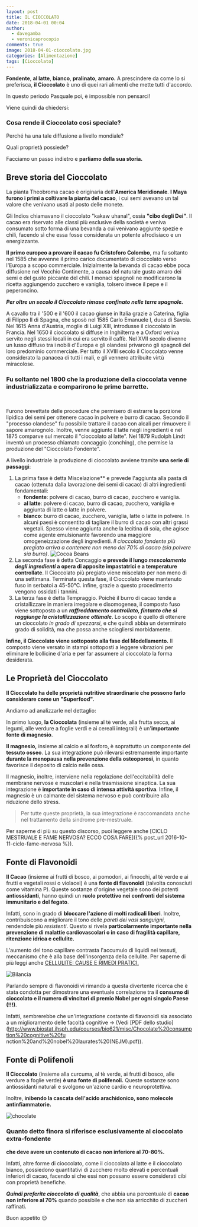 ```yaml
---
layout: post
title: IL CIOCCOLATO
date: 2018-04-01 00:04
author:
  - davegamba
  - veronicaprocopio
comments: true
image: 2018-04-01-cioccolato.jpg
categories: [Alimentazione]
tags: [Cioccolato]
---
```


**Fondente**, **al latte**, **bianco**, **pralinato**, **amaro.** A prescindere da come lo si preferisca, **il Cioccolato** è uno di quei rari alimenti che mette tutti d'accordo.

In questo periodo Pasquale poi, è impossible non pensarci!

Viene quindi da chiedersi:

### Cosa rende il Cioccolato così speciale?

Perché ha una tale diffusione a livello mondiale?

Quali proprietà possiede?

Facciamo un passo indietro e **parliamo della sua storia.**

Breve storia del Cioccolato
---------------------------

La pianta Theobroma cacao è originaria dell'**America Meridionale**.
**I Maya furono i primi a coltivare la pianta del cacao**, i cui semi avevano un tal valore che venivano usati al posto delle monete.

Gli Indios chiamavano il cioccolato "kakaw uhanal", ossia **"cibo degli Dei"**. Il cacao era riservato alle classi più esclusive della società e veniva consumato sotto forma di una bevanda a cui venivano aggiunte spezie e chili, facendo sì che essa fosse considerata un potente afrodisiaco e un energizzante.

**Il primo europeo a provare il cacao fu Cristoforo Colombo**, ma fu soltanto nel 1585 che avvenne il primo carico documentato di cioccolato verso l'Europa a scopo commerciale. Inizialmente la bevanda di cacao ebbe poca diffusione nel Vecchio Continente, a causa del naturale gusto amaro dei semi e del gusto piccante del chili. I monaci spagnoli ne modificarono la ricetta aggiungendo zucchero e vaniglia, tolsero invece il pepe e il peperoncino.

_**Per oltre un secolo il Cioccolato rimase confinato nelle terre spagnole.**_

A cavallo tra il '500 e il '600 il cacao giunse in Italia grazie a Caterina, figlia di Filippo II di Spagna, che sposò nel 1585 Carlo Emanuele I, duca di Savoia. Nel 1615 Anna d'Austria, moglie di Luigi XIII, introdusse il cioccolato in Francia. Nel 1650 il cioccolato si diffuse in Inghilterra e a Oxford veniva servito negli stessi locali in cui era servito il caffè. Nel XVII secolo divenne un lusso diffuso tra i nobili d'Europa e gli olandesi privarono gli spagnoli del loro predominio commerciale. Per tutto il XVIII secolo il Cioccolato venne considerato la panacea di tutti i mali, e gli vennero attribuite virtù miracolose.

### Fu soltanto nel 1800 che la produzione della cioccolata venne industrializzata e comparirono le prime barrette.

 

Furono brevettate delle procedure che permisero di estrarre la porzione lipidica dei semi per ottenere cacao in polvere e burro di cacao. Secondo il "processo olandese" fu possibile trattare il cacao con alcali per rimuovere il sapore amarognolo. Inoltre, venne aggiunto il latte negli ingredienti e nel 1875 comparve sul mercato il "cioccolato al latte". Nel 1879 Rudolph Lindt inventò un processo chiamato concaggio (conching), che permise la produzione del "Cioccolato Fondente".

A livello industriale la produzione di cioccolato avviene tramite **una serie di passaggi**:

1.	La prima fase è detta Miscelazione** e prevede l'aggiunta alla pasta di cacao (ottenuta dalla lavorazione dei semi di cacao) di altri ingredienti fondamentali:
	*   **fondente**: polvere di cacao, burro di cacao, zucchero e vaniglia.
	*   **al latte**: polvere di cacao, burro di cacao, zucchero, vaniglia e aggiunta di latte o latte in polvere.
	*   **bianco**: burro di cacao, zucchero, vaniglia, latte o latte in polvere.
	In alcuni paesi è consentito di tagliare il burro di cacao con altri grassi vegetali. Spesso viene aggiunta anche la lecitina di soia, che agisce come agente emulsionante favorendo una maggiore omogeneizzazione degli ingredienti.
	_Il cioccolato fondente più pregiato arriva a contenere non meno del 70% di cacao (sia polvere sia burro)_.
	![Cocoa Beans]({{site.images_root}}2018-04-01-cioccolato-2.jpg)
2.	La seconda fase è detta Concaggio **e prevede il lungo _mescolamento degli ingredienti_ a opera di apposite impastatrici e a temperature controllate**. Il Cioccolato più pregiato viene miscelato per non meno di una settimana. Terminata questa fase, il Cioccolato viene mantenuto fuso in serbatoi a 45-50°C. infine, grazie a questo procedimento vengono ossidati i tannini.
3.	La terza fase è detta Tempraggio.
	Poiché il burro di cacao tende a cristallizzare in maniera irregolare e disomogenea, il composto fuso viene sottoposto a un _**raffreddamento controllato, fintanto che si raggiunge la cristallizzazione ottimale**_.
	Lo scopo è quello di ottenere un cioccolato _in grado di spezzarsi_, e che quindi abbia un determinato grado di solidità, ma che possa anche sciogliersi morbidamente.

**Infine, il Cioccolato viene sottoposto alla fase del Modellamento.**
Il composto viene versato in stampi sottoposti a leggere vibrazioni per eliminare le bollicine d'aria e per far assumere al cioccolato la forma desiderata.

Le Proprietà del Cioccolato
---------------------------

**Il Cioccolato ha delle proprietà nutritive straordinarie che possono farlo considerare come un "Superfood".**

Andiamo ad analizzarle nel dettaglio:

In primo luogo, **la Cioccolata** (insieme al tè verde, alla frutta secca, ai legumi, alle verdure a foglie verdi e ai cereali integrali) è un'**importante fonte di magnesio**.

**Il magnesio,** insieme al calcio e al fosforo, è soprattutto un componente del **tessuto osseo**. La sua integrazione può rilevarsi estremamente importante **durante la menopausa nella prevenzione della osteoporosi**, in quanto favorisce il deposito di calcio nelle ossa.

Il magnesio, inoltre, interviene nella regolazione dell'eccitabilità delle membrane nervose e muscolari e nella trasmissione sinaptica. La sua integrazione è **importante in caso di intensa attività sportiva**. Infine, il magnesio è un calmante del sistema nervoso e può contribuire alla riduzione dello stress.

> Per tutte queste proprietà, la sua integrazione è raccomandata anche nel trattamento della sindrome pre-mestruale.

Per saperne di più su questo discorso, puoi leggere anche [CICLO MESTRUALE E FAME NERVOSA? ECCO COSA FARE]({% post_url 2016-10-11-ciclo-fame-nervosa %}).

Fonte di Flavonoidi
-------------------

**Il Cacao** (insieme ai frutti di bosco, ai pomodori, ai finocchi, al tè verde e ai frutti e vegetali rossi o violacei) è una **fonte di flavonoidi** (talvolta conosciuti come vitamina P). Queste sostanze d'origine vegetale sono dei potenti **antiossidanti**, hanno quindi un **ruolo protettivo nei confronti del sistema immunitario e del fegato**.

Infatti, sono in grado di **bloccare l'azione di molti radicali liberi**. Inoltre, contribuiscono a migliorare il tono delle _pareti dei vasi sanguigni_, rendendole più _resistenti_. Questo si rivela **particolarmente importante nella prevenzione di malattie cardiovascolari o in caso di fragilità capillare, ritenzione idrica e cellulite.**

L'aumento del tono capillare contrasta l'accumulo di liquidi nei tessuti, meccanismo che è alla base dell'insorgenza della cellulite. Per saperne di più leggi anche [CELLULITE: CAUSE E RIMEDI PRATICI.](../cellulite/)

![Bilancia]({{site.images_root}}bilancia-silhouette.png)

Parlando sempre di flavonoidi vi rimando a questa divertente ricerca che è stata condotta per dimostrare una eventuale correlazione tra il **consumo di cioccolato e il numero di vincitori di premio Nobel per ogni singolo Paese (!!!)**.

Infatti, sembrerebbe che un'integrazione costante di flavonoidi sia associato a un miglioramento delle facoltà cognitive -> (Vedi [PDF dello studio](http://www.biostat.jhsph.edu/courses/bio621/misc/Chocolate%20consumption%20cognitive%20fu nction%20and%20nobel%20laurates%20(NEJM).pdf)).

Fonte di Polifenoli
-------------------

**Il Cioccolato** (insieme alla curcuma, al tè verde, ai frutti di bosco, alle verdure a foglie verde) **è una fonte di polifenoli.** Queste sostanze sono antiossidanti naturali e svolgono un'azione cardio e neuroprotettiva.

Inoltre, **inibendo la cascata dell'acido arachidonico, sono molecole antinfiammatorie.**

![chocolate]({{site.images_root}}2018-04-01-cioccolato.jpg)

### Quanto detto finora si riferisce esclusivamente al cioccolato extra-fondente

**che deve avere un contenuto di cacao non inferiore al 70-80%.**

Infatti, altre forme di cioccolato, come il cioccolato al latte e il cioccolato bianco, possiedono quantitativi di zucchero molto elevati e percentuali inferiori di cacao, facendo si che essi non possano essere considerati cibi con proprietà benefiche.

_**Quindi preferite cioccolato di qualità**_, che abbia una percentuale di **cacao non inferiore al 70%** quando possibile e che non sia arricchito di zuccheri raffinati.

Buon appetito 😉